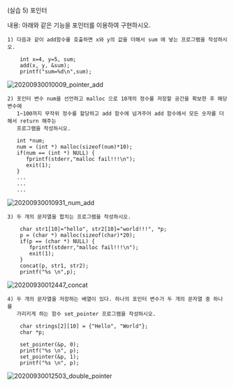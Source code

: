 (실습 5) 포인터

내용: 아래와 같은 기능을 포인터를 이용하여 구현하시오.

    1) 다음과 같이 add함수를 호출하면 x와 y의 값을 더해서 sum 에 넣는 프로그램을 작성하시오.

        int x=4, y=5, sum;
        add(x, y, &sum); 
        printf("sum=%d\n",sum);

![20200930010009_pointer_add](https://github.com/qlkdkd/DataStruct/assets/71871927/976f4a3e-372e-42df-8737-174ee9200831)


    2) 포인터 변수 num을 선언하고 malloc 으로 10개의 정수를 저장할 공간을 확보한 후 해당 변수에
       1~100까지 무작위 정수를 할당하고 add 함수에 넘겨주어 add 함수에서 모든 숫자를 더해서 return 해주는
       프로그램을 작성하시오.

       int *num;
       num = (int *) malloc(sizeof(num)*10);
       if(num == (int *) NULL) {
          fprintf(stderr,"malloc fail!!!\n");
          exit(1);
       }
       ...
       ...
       ...

![20200930010931_num_add](https://github.com/qlkdkd/DataStruct/assets/71871927/07082198-c432-4ee0-bd69-7664e4076302)


    3) 두 개의 문자열을 합치는 프로그램을 작성하시오.

        char str1[10]="hello", str2[10]="world!!!", *p;
        p = (char *) malloc(sizeof(char)*20);
        if(p == (char *) NULL) {
           fprintf(stderr,"malloc fail!!!\n");
           exit(1);
        }
        concat(p, str1, str2);
        printf("%s \n",p);

![20200930012447_concat](https://github.com/qlkdkd/DataStruct/assets/71871927/74b4aa55-7847-4abc-8916-38df75de906f)


    4) 두 개의 문자열을 저장하는 배열이 있다. 하나의 포인터 변수가 두 개의 문자열 중 하나를 
       가리키게 하는 함수 set_pointer 프로그램을 작성하시오.

        char strings[2][10] = {"Hello", "World"};
        char *p;

        set_pointer(&p, 0);
        printf("%s \n", p);
        set_pointer(&p, 1);
        printf("%s \n", p);

 ![20200930012503_double_pointer](https://github.com/qlkdkd/DataStruct/assets/71871927/246930b5-cdd6-44d0-862d-72ca8cd0c32c)


       
